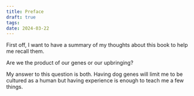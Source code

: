 ```yaml
---
title: Preface
draft: true
tags: 
date: 2024-03-22
---
```

First off, I want to have a summary of my thoughts about this book to help me recall them.

Are we the product of our genes or our upbringing? 

My answer to this question is both. Having dog genes will limit me to be cultured as a human but having experience is enough to teach me a few things.



